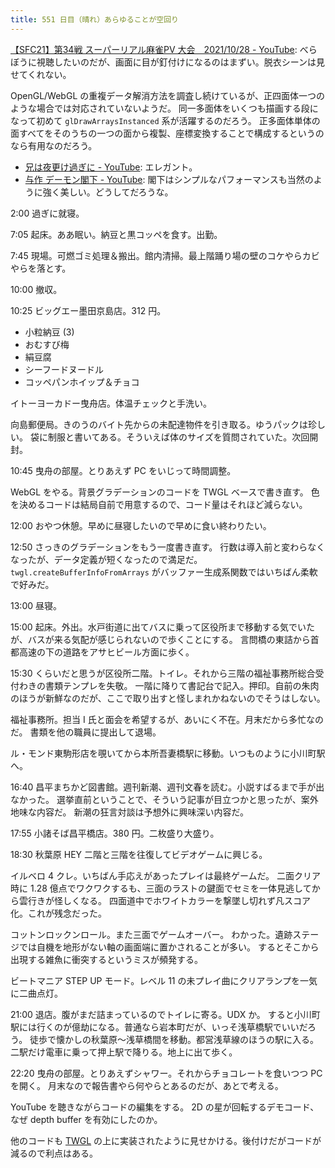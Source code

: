 ```yaml
---
title: 551 日目（晴れ）あらゆることが空回り
---
```


[【SFC21】第34戦 スーパーリアル麻雀PV 大会　2021/10/28 - YouTube](https://www.youtube.com/watch?v=_g4mUGMEvFw):
べらぼうに視聴したいのだが、画面に目が釘付けになるのはまずい。脱衣シーンは見せてくれない。

OpenGL/WebGL の重複データ解消方法を調査し続けているが、正四面体一つのような場合では対応されていないようだ。
同一多面体をいくつも描画する段になって初めて `glDrawArraysInstanced` 系が活躍するのだろう。
正多面体単体の面すべてをそのうちの一つの面から複製、座標変換することで構成するというのなら有用なのだろう。

* [兄は夜更け過ぎに - YouTube](https://www.youtube.com/watch?v=Vxn2vbdH6a0): エレガント。
* [与作 デーモン閣下 - YouTube](https://www.youtube.com/watch?v=WyLivCMH6OY):
  閣下はシンプルなパフォーマンスも当然のように強く美しい。どうしてだろうな。

2:00 過ぎに就寝。

7:05 起床。ああ眠い。納豆と黒コッペを食す。出勤。

7:45 現場。可燃ゴミ処理＆搬出。館内清掃。最上階踊り場の壁のコケやらカビやらを落とす。

10:00 撤収。

10:25 ビッグエー墨田京島店。312 円。

* 小粒納豆 (3)
* おむすび梅
* 絹豆腐
* シーフードヌードル
* コッペパンホイップ＆チョコ

イトーヨーカドー曳舟店。体温チェックと手洗い。

向島郵便局。きのうのバイト先からの未配達物件を引き取る。ゆうパックは珍しい。
袋に制服と書いてある。そういえば体のサイズを質問されていた。次回開封。

10:45 曳舟の部屋。とりあえず PC をいじって時間調整。

WebGL をやる。背景グラデーションのコードを TWGL ベースで書き直す。
色を決めるコードは結局自前で用意するので、コード量はそれほど減らない。

12:00 おやつ休憩。早めに昼寝したいので早めに食い終わりたい。

12:50 さっきのグラデーションをもう一度書き直す。
行数は導入前と変わらなくなったが、データ定義が短くなったので満足だ。
`twgl.createBufferInfoFromArrays` がバッファー生成系関数ではいちばん柔軟で好みだ。

13:00 昼寝。

15:00 起床。外出。水戸街道に出てバスに乗って区役所まで移動する気でいたが、バスが来る気配が感じられないので歩くことにする。
言問橋の東詰から首都高速の下の道路をアサヒビール方面に歩く。

15:30 くらいだと思うが区役所二階。トイレ。それから三階の福祉事務所総合受付わきの書類テンプレを失敬。
一階に降りて書記台で記入。押印。自前の朱肉のほうが新鮮なのだが、ここで取り出すと怪しまれかねないのでそうはしない。

福祉事務所。担当 I 氏と面会を希望するが、あいにく不在。月末だから多忙なのだ。
書類を他の職員に提出して退場。

ル・モンド東駒形店を覗いてから本所吾妻橋駅に移動。いつものように小川町駅へ。

16:40 昌平まちかど図書館。週刊新潮、週刊文春を読む。小説すばるまで手が出なかった。
選挙直前ということで、そういう記事が目立つかと思ったが、案外地味な内容だ。
新潮の狂言対談は予想外に興味深い内容だ。

17:55 小諸そば昌平橋店。380 円。二枚盛り大盛り。

18:30 秋葉原 HEY 二階と三階を往復してビデオゲームに興じる。

イルベロ 4 クレ。いちばん手応えがあったプレイは最終ゲームだ。
二面クリア時に 1.28 億点でワクワクするも、三面のラストの鍵面でセミを一体見逃してから雲行きが怪しくなる。
四面道中でホワイトカラーを撃墜し切れず凡スコア化。これが残念だった。

コットンロックンロール。また三面でゲームオーバー。
わかった。遺跡ステージでは自機を地形がない軸の画面端に置かされることが多い。
するとそこから出現する雑魚に衝突するというミスが頻発する。

ビートマニア STEP UP モード。レベル 11 の未プレイ曲にクリアランプを一気に二曲点灯。

21:00 退店。腹がまだ詰まっているのでトイレに寄る。UDX か。
すると小川町駅には行くのが億劫になる。普通なら岩本町だが、いっそ浅草橋駅でいいだろう。
徒歩で懐かしの秋葉原～浅草橋間を移動。都営浅草線のほうの駅に入る。
二駅だけ電車に乗って押上駅で降りる。地上に出て歩く。

22:20 曳舟の部屋。とりあえずシャワー。それからチョコレートを食いつつ PC を開く。
月末なので報告書やら何やらとあるのだが、あとで考える。

YouTube を聴きながらコードの編集をする。
2D の星が回転するデモコード、なぜ depth buffer を有効にしたのか。

他のコードも [TWGL] の上に実装されたように見せかける。後付けだがコードが減るので利点はある。

[TWGL]: (https://twgljs.org/docs/)

